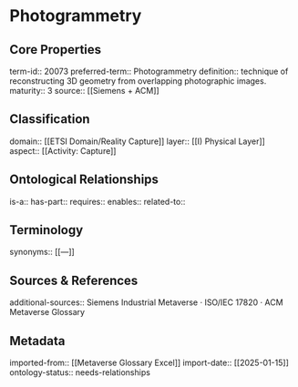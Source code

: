# Photogrammetry

## Core Properties
term-id:: 20073
preferred-term:: Photogrammetry
definition:: technique of reconstructing 3D geometry from overlapping photographic images.
maturity:: 3
source:: [[Siemens + ACM]]

## Classification
domain:: [[ETSI Domain/Reality Capture]]
layer:: [[I) Physical Layer]]
aspect:: [[Activity: Capture]]

## Ontological Relationships
is-a:: 
has-part:: 
requires:: 
enables:: 
related-to:: 

## Terminology
synonyms:: [[—]]

## Sources & References
additional-sources:: Siemens Industrial Metaverse · ISO/IEC 17820 · ACM Metaverse Glossary

## Metadata
imported-from:: [[Metaverse Glossary Excel]]
import-date:: [[2025-01-15]]
ontology-status:: needs-relationships